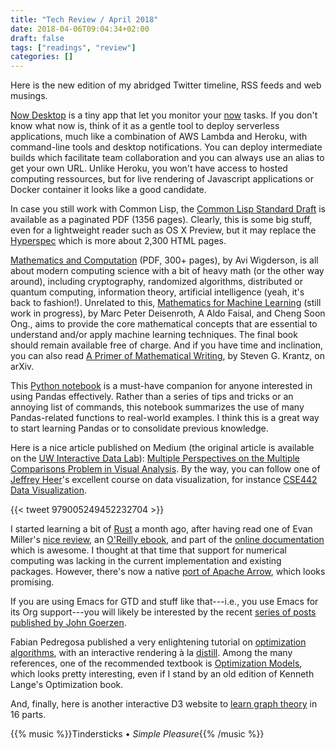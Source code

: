```yaml
---
title: "Tech Review / April 2018"
date: 2018-04-06T09:04:34+02:00
draft: false
tags: ["readings", "review"]
categories: []
---
```


Here is the new edition of my abridged Twitter timeline, RSS feeds and web musings.

<!--more-->

[Now Desktop](https://zeit.co/download) is a tiny app that let you monitor your [now](https://zeit.co/now) tasks. If you don't know what now is, think of it as a gentle tool to deploy serverless applications, much like a combination of AWS Lambda and Heroku, with command-line tools and desktop notifications. You can deploy intermediate builds which facilitate team collaboration and you can always use an alias to get your own URL. Unlike Heroku, you won't have access to hosted computing ressources, but for live rendering of Javascript applications or Docker container it looks like a good candidate.

In case you still work with Common Lisp, the [Common Lisp Standard Draft](http://cvberry.com/tech_writings/notes/common_lisp_standard_draft.html) is available as a paginated PDF (1356 pages). Clearly, this is some big stuff, even for a lightweight reader such as OS X Preview, but it may replace the [Hyperspec](http://www.lispworks.com/documentation/HyperSpec/Front/index.htm) which is more about 2,300 HTML pages.

[Mathematics and Computation](https://www.math.ias.edu/files/mathandcomp.pdf) (PDF, 300+ pages), by Avi Wigderson, is all about modern computing science with a bit of heavy math (or the other way around), including cryptography, randomized algorithms, distributed or quantum computing, information theory, artificial intelligence (yeah, it's back to fashion!). Unrelated to this, [Mathematics for Machine Learning](https://mml-book.github.io) (still work in progress), by Marc Peter Deisenroth, A Aldo Faisal, and Cheng Soon Ong., aims to provide the core mathematical concepts that are essential to understand and/or apply machine learning techniques. The final book should remain available free of charge. And if you have time and inclination, you can also read [A Primer of Mathematical Writing](https://arxiv.org/abs/1612.04888), by Steven G. Krantz, on arXiv.

This [Python notebook](https://nbviewer.jupyter.org/github/groverpr/learn_python_libraries/blob/master/pandas/pandas_cheatsheet.ipynb) is a must-have companion for anyone interested in using Pandas effectively. Rather than a series of tips and tricks or an annoying list of commands, this notebook summarizes the use of many Pandas-related functions to real-world examples. I think this is a great way to start learning Pandas or to consolidate previous knowledge.

Here is a nice article published on Medium (the original article is available on the [UW Interactive Data Lab](https://idl.cs.washington.edu)): [Multiple Perspectives on the Multiple Comparisons Problem in Visual Analysis](https://medium.com/hci-design-at-uw/multiple-perspectives-on-the-multiple-comparisons-problem-in-visual-analysis-df7493818bbd?source=twitterShare-9f9ac461ae21-1522699359). By the way, you can follow one of [Jeffrey Heer](https://homes.cs.washington.edu/~jheer/)'s excellent course on data visualization, for instance [CSE442 Data Visualization](https://courses.cs.washington.edu/courses/cse442/17au/).

{{< tweet 979005249452232704 >}}

I started learning a bit of [Rust](https://www.rust-lang.org) a month ago, after having read one of Evan Miller's [nice review](http://www.evanmiller.org/a-taste-of-rust.html), an [O'Reilly ebook](http://www.oreilly.com/programming/free/why-rust.csp), and part of the [online documentation](https://doc.rust-lang.org/book/) which is awesome. I thought at that time that support for numerical computing was lacking in the current implementation and existing packages. However, there's now a native [port of Apache Arrow](https://github.com/apache/arrow/tree/master/rust), which looks promising.

If you are using Emacs for GTD and stuff like that---i.e., you use Emacs for its Org support---you will likely be interested by the recent [series of posts published by John Goerzen](https://changelog.complete.org/archives/tag/emacs2018).

Fabian Pedregosa published a very enlightening tutorial on [optimization algorithms](http://fa.bianp.net/teaching/2018/eecs227at/), with an interactive rendering à la [distill](https://distill.pub). Among the many references, one of the recommended textbook is [Optimization Models](https://people.eecs.berkeley.edu/~elghaoui/optmodbook.html), which looks pretty interesting, even if I stand by an old edition of Kenneth Lange's Optimization book.

And, finally, here is another interactive D3 website to [learn graph theory](https://mrpandey.github.io/d3graphTheory/) in 16 parts.

{{% music %}}Tindersticks • _Simple Pleasure_{{% /music %}}
